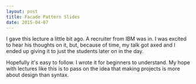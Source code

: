 ```yaml
---
layout: post
title: Facade Pattern Slides
date: 2015-04-07
---
```


I gave this lecture a little bit ago. A recruiter from IBM was in. I was excited to hear his thoughts on it, but, because of time, my talk got axed and I ended up giving it to just the students later on in the day.

Hopefully it's easy to follow. I wrote it for beginners to understand. My hope with lectures like this is to pass on the idea that making projects is more about design than syntax.

<script async class="speakerdeck-embed" data-id="ac5bd246018a480ca103f64ad5ef271c" data-ratio="1.33333333333333" src="//speakerdeck.com/assets/embed.js"></script>
